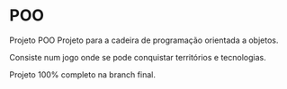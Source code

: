 # POO
Projeto POO
Projeto para a cadeira de programação orientada a objetos.

Consiste num jogo onde se pode conquistar territórios e tecnologias.


Projeto 100% completo na branch final.
